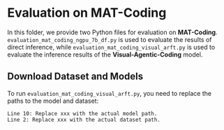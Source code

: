 # Evaluation on MAT-Coding
In this folder, we provide two Python files for evaluation on **MAT-Coding**.
``evaluation_mat_coding_ngpu_7b_df.py`` is used to evaluate the results of direct inference, while `evaluation_mat_coding_visual_arft.py` is used to evaluate the inference results of the **Visual-Agentic-Coding** model.

## Download Dataset and Models

To run `evaluation_mat_coding_visual_arft.py`, you need to replace the paths to the model and dataset:
```
Line 10: Replace xxx with the actual model path.
Line 2: Replace xxx with the actual dataset path.
```






